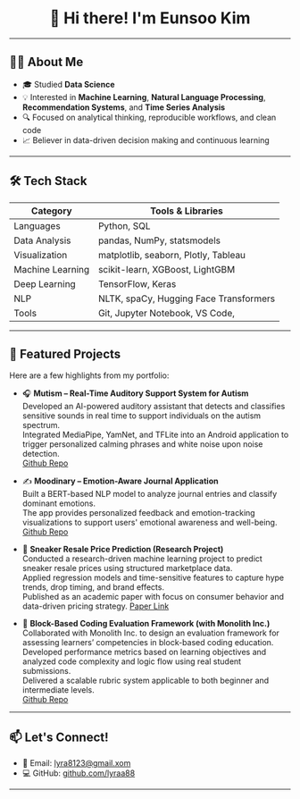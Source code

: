 <h1 align="center">👋 Hi there! I'm Eunsoo Kim </h1>

---

## 🧑‍💻 About Me

- 🎓 Studied **Data Science** 
- 💡 Interested in **Machine Learning**, **Natural Language Processing**, **Recommendation Systems**, and **Time Series Analysis**
- 🔍 Focused on analytical thinking, reproducible workflows, and clean code
- 📈 Believer in data-driven decision making and continuous learning

---

## 🛠️ Tech Stack

| Category       | Tools & Libraries                                                 |
|----------------|-------------------------------------------------------------------|
| Languages      | Python, SQL                                                   |
| Data Analysis  | pandas, NumPy, statsmodels                                        |
| Visualization  | matplotlib, seaborn, Plotly, Tableau                              |
| Machine Learning | scikit-learn, XGBoost, LightGBM                                  |
| Deep Learning  | TensorFlow, Keras                               |
| NLP            | NLTK, spaCy, Hugging Face Transformers                           |
| Tools          | Git, Jupyter Notebook, VS Code,                 |

---

## 📁 Featured Projects

Here are a few highlights from my portfolio:

- 🎧 **Mutism – Real-Time Auditory Support System for Autism**  
  Developed an AI-powered auditory assistant that detects and classifies sensitive sounds in real time to support individuals on the autism spectrum.  
  Integrated MediaPipe, YamNet, and TFLite into an Android application to trigger personalized calming phrases and white noise upon noise detection.  
  [Github Repo](https://github.com/GDSC-SWU/2025-Mutism-SolutionChallenge.git)

- ✍️ **Moodinary – Emotion-Aware Journal Application**  
  Built a BERT-based NLP model to analyze journal entries and classify dominant emotions.  
  The app provides personalized feedback and emotion-tracking visualizations to support users' emotional awareness and well-being.  
  [Github Repo](https://github.com/GDSC-SWU/2024-Moodinary-HultPrize.git)

- 👟 **Sneaker Resale Price Prediction (Research Project)**  
  Conducted a research-driven machine learning project to predict sneaker resale prices using structured marketplace data.  
  Applied regression models and time-sensitive features to capture hype trends, drop timing, and brand effects.  
  Published as an academic paper with focus on consumer behavior and data-driven pricing strategy.
  [Paper Link](https://ki-it.or.kr/board/maininfo/article/250682)

- 🧩 **Block-Based Coding Evaluation Framework (with Monolith Inc.)**  
  Collaborated with Monolith Inc. to design an evaluation framework for assessing learners’ competencies in block-based coding education.  
  Developed performance metrics based on learning objectives and analyzed code complexity and logic flow using real student submissions.  
  Delivered a scalable rubric system applicable to both beginner and intermediate levels.  
  [Github Repo](https://github.com/seyeon78/Block-coding-achievement)


---

## 📫 Let's Connect!

- 📧 Email: [lyra8123@gmail.xom](lyra8123@gmail.com)  
- 💻 GitHub: [github.com/lyraa88](https://github.com/lyraa88)

---
